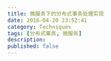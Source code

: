 ```yaml
---
title: 微服务下的分布式事务处理实现
date: 2016-04-20 23:52:41
category: Techniques
tags: [分布式事务, 微服务]
description:
published: false
---
```


